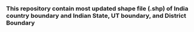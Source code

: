<h3>This repository contain most updated shape file (.shp) of India country boundary and Indian State, UT boundary, and District Boundary</h3>
